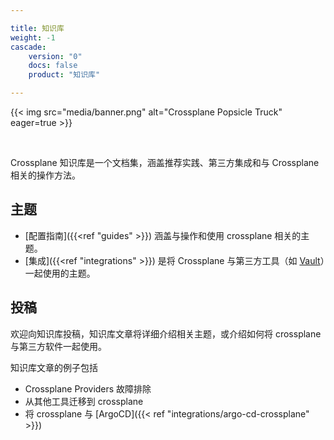 ```yaml
---

title: 知识库
weight: -1
cascade: 
    version: "0"
    docs: false
    product: "知识库"

---
```


{{< img src="media/banner.png" alt="Crossplane Popsicle Truck" eager=true >}}

<br />

Crossplane 知识库是一个文档集，涵盖推荐实践、第三方集成和与 Crossplane 相关的操作方法。

## 主题

* [配置指南]({{<ref "guides" >}}) 涵盖与操作和使用 crossplane 相关的主题。
* [集成]({{<ref "integrations" >}}) 是将 Crossplane 与第三方工具（如 [Vault](https://www.vaultproject.io/)）一起使用的主题。

## 投稿

欢迎向知识库投稿，知识库文章将详细介绍相关主题，或介绍如何将 crossplane 与第三方软件一起使用。

知识库文章的例子包括

* Crossplane Providers 故障排除
* 从其他工具迁移到 crossplane
* 将 crossplane 与 [ArgoCD]({{< ref "integrations/argo-cd-crossplane" >}})

